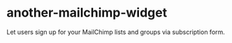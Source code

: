 # another-mailchimp-widget
Let users sign up for your MailChimp lists and groups via subscription form.
